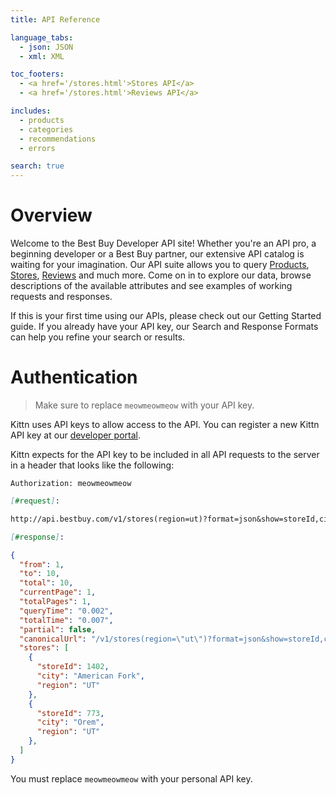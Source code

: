 ```yaml
---
title: API Reference

language_tabs:
  - json: JSON
  - xml: XML

toc_footers:
  - <a href='/stores.html'>Stores API</a>
  - <a href='/stores.html'>Reviews API</a>

includes:
  - products
  - categories
  - recommendations
  - errors

search: true
---
```


# Overview

Welcome to the Best Buy Developer API site! Whether you're an API pro, a beginning developer or a Best Buy partner, our extensive API catalog is waiting for your imagination. Our API suite allows you to query <a href="https://developer.bestbuy.com/documentation/products-api" class="inline-link">Products</a>, <a href="https://developer.bestbuy.com/documentation/stores-api" class="inline-link">Stores</a>, <a href="https://developer.bestbuy.com/documentation/reviews-api" class="inline-link">Reviews</a> and much more. Come on in to explore our data, browse descriptions of the available attributes and see examples of working requests and responses.

If this is your first time using our APIs, please check out our Getting Started guide. If you already have your API key, our Search and Response Formats can help you refine your search or results.

# Authentication



> Make sure to replace `meowmeowmeow` with your API key.

Kittn uses API keys to allow access to the API. You can register a new Kittn API key at our [developer portal](http://example.com/developers).

Kittn expects for the API key to be included in all API requests to the server in a header that looks like the following:

`Authorization: meowmeowmeow`

```md
[#request]:

http://api.bestbuy.com/v1/stores(region=ut)?format=json&show=storeId,city,region&apiKey=YourAPIKey
```

```md
[#response]:
```
```json
{
  "from": 1,
  "to": 10,
  "total": 10,
  "currentPage": 1,
  "totalPages": 1,
  "queryTime": "0.002",
  "totalTime": "0.007",
  "partial": false,
  "canonicalUrl": "/v1/stores(region=\"ut\")?format=json&show=storeId,city,region&apiKey=YourAPIKey",
  "stores": [
    {
      "storeId": 1402,
      "city": "American Fork",
      "region": "UT"
    },
    {
      "storeId": 773,
      "city": "Orem",
      "region": "UT"
    },
  ]
}
```

<aside class="notice">
You must replace <code>meowmeowmeow</code> with your personal API key.
</aside>






